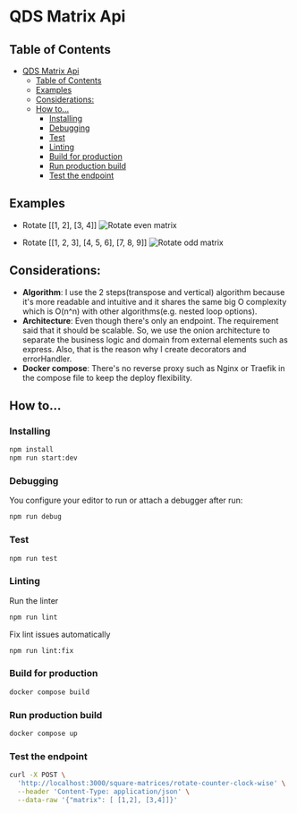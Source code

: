 # QDS Matrix Api

## Table of Contents

- [QDS Matrix Api](#qds-matrix-api)
  - [Table of Contents](#table-of-contents)
  - [Examples](#examples)
  - [Considerations:](#considerations)
  - [How to...](#how-to)
    - [Installing](#installing)
    - [Debugging](#debugging)
    - [Test](#test)
    - [Linting](#linting)
    - [Build for production](#build-for-production)
    - [Run production build](#run-production-build)
    - [Test the endpoint](#test-the-endpoint)


## Examples

- Rotate [[1, 2], [3, 4]]
![Rotate even matrix](https://firebasestorage.googleapis.com/v0/b/cristianycochea.appspot.com/o/assets%2Frotate-even-matrix.png.png?alt=media )

- Rotate [[1, 2, 3], [4, 5, 6], [7, 8, 9]]
![Rotate odd matrix](https://firebasestorage.googleapis.com/v0/b/cristianycochea.appspot.com/o/assets%2Frotate-odd-matrix.png?alt=media)

## Considerations:
- **Algorithm**: I use the 2 steps(transpose and vertical) algorithm because it's more readable and intuitive and it shares the same big O complexity which is O(n^n) with other algorithms(e.g. nested loop options).
- **Architecture**: Even though there's only an endpoint. The requirement said that it should be scalable. So, we use the onion architecture to separate the business logic and domain from external elements such as express. Also, that is the reason why I create decorators and errorHandler.
- **Docker compose**: There's no reverse proxy such as Nginx or Traefik in the compose file to keep the deploy flexibility.

## How to...
### Installing

```bash
npm install
npm run start:dev
```

### Debugging
You  configure your editor to run or attach a debugger after run:
```bash
npm run debug
```


### Test

``` bash
npm run test
```


### Linting

Run the linter

```bash
npm run lint
```

Fix lint issues automatically

```bash
npm run lint:fix
```

### Build for production
```bash
docker compose build
```

### Run production build
```bash
docker compose up
```

### Test the endpoint
```bash
curl -X POST \
  'http://localhost:3000/square-matrices/rotate-counter-clock-wise' \
  --header 'Content-Type: application/json' \
  --data-raw '{"matrix": [ [1,2], [3,4]]}'
```
